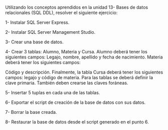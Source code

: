 Utilizando los conceptos aprendidos en la unidad 13- Bases de datos
relacionales (SQL DDL), resolver el siguiente ejercicio:

1- Instalar SQL Server Express.

2- Instalar SQL Server Management Studio.

3- Crear una base de datos.

4- Crear 3 tablas: Alumno, Materia y Cursa. Alumno deberá tener
los siguientes campos: Legajo, nombre, apellido y fecha de
nacimiento. Materia deberá tener los siguientes campos:

Código y descripción. Finalmente, la tabla Cursa deberá tener
los siguientes campos: legajo y código de materia. Para las
tablas se deberá definir la clave primaria. También deben
crearse las claves foráneas.

5- Insertar 5 tuplas en cada una de las tablas.

6- Exportar el script de creación de la base de datos con sus
datos.

7- Borrar la base creada.

8- Restaurar la base de datos desde el script generado en el
punto 6.

